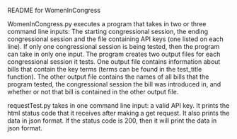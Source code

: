 README for WomenInCongress

WomenInCongress.py executes a program that takes in two or three command line inputs: The starting congressional session, the ending congressional session and the file containing API keys (one listed on each line). If only one congressional session is being tested, then the program can take in only one input. The program creates two output files for each congressional session it tests. One output file contains information about bills that contain the key terms (terms can be found in the test_title function). The other output file contains the names of all bills that the program tested, the congressional session the bill was introduced in, and whether or not that bill is contained in the other output file.

requestTest.py takes in one command line input: a valid API key. It prints the html status code that it receives after making a get request. It also prints the data in json format. If the status code is 200, then it will print the data in json format.
